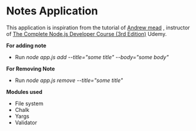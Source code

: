 # Notes Application
This application is inspiration from the tutorial of [Andrew mead](https://github.com/andrewjmead) , instructor of [The Complete Node.js Developer Course (3rd Edition)](https://www.udemy.com/course/the-complete-nodejs-developer-course-2/) Udemy. 
 
**For adding note**    
  
* Run _node app.js add --title="some title" --body="some body"_   
  
**For Removing Note**            
       
* Run _node app.js remove --title="some title"_
  
**Modules used** 
* File system
* Chalk
* Yargs
* Validator